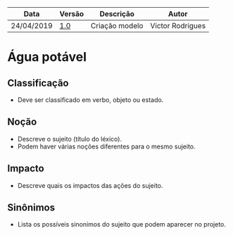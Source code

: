 | Data | Versão | Descrição | Autor |
|---|---|---|---|
| 24/04/2019 | [1.0](https://github.com/requisitos-2019-1/Ribon/commit/52ff519d8e6cbb11d5d0cd97237ecb48f591df4e) | Criação modelo  | Victor Rodrigues |

# Água potável

## Classificação

- Deve ser classificado em verbo, objeto ou estado.

## Noção

- Descreve o sujeito (título do léxico).
- Podem haver várias noções diferentes para o mesmo sujeito.

## Impacto

- Descreve quais os impactos das ações do sujeito.

## Sinônimos

- Lista os possíveis sinonimos do sujeito que podem aparecer no projeto.